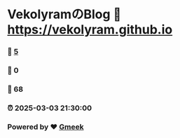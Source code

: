 # VekolyramのBlog :link: https://vekolyram.github.io 
### :page_facing_up: [5](https://vekolyram.github.io/tag.html) 
### :speech_balloon: 0 
### :hibiscus: 68 
### :alarm_clock: 2025-03-03 21:30:00 
### Powered by :heart: [Gmeek](https://github.com/Meekdai/Gmeek)
